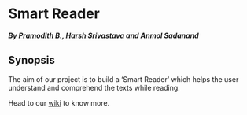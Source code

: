 # Smart Reader
___By [Pramodith B.](https://github.com/pramodith), [Harsh Srivastava](https://www.github.com/starhash) and Anmol Sadanand___
## Synopsis
The aim of our project is to build a ‘Smart Reader’ which helps the user understand and comprehend the texts while reading.

Head to our [wiki](https://github.com/starhash/AISmartReader/wiki) to know more.
